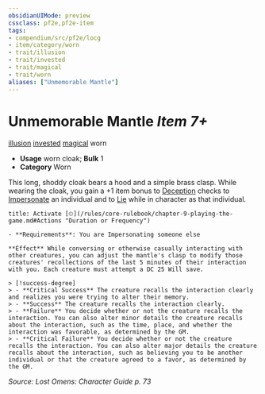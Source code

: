```yaml
---
obsidianUIMode: preview
cssclass: pf2e,pf2e-item
tags:
- compendium/src/pf2e/locg
- item/category/worn
- trait/illusion
- trait/invested
- trait/magical
- trait/worn
aliases: ["Unmemorable Mantle"]
---
```

# Unmemorable Mantle *Item 7+*  
[illusion](/rules/traits/illusion.md)  [invested](/rules/traits/invested.md)  [magical](/rules/traits/magical.md)  worn  

- **Usage** worn cloak; **Bulk** 1
- **Category** Worn

This long, shoddy cloak bears a hood and a simple brass clasp. While wearing the cloak, you gain a +1 item bonus to [Deception](/compendium/skills.md#Deception) checks to [Impersonate](/rules/actions/impersonate.md) an individual and to [Lie](/rules/actions/lie.md) while in character as that individual.

```ad-embed-ability
title: Activate [⏲](/rules/core-rulebook/chapter-9-playing-the-game.md#Actions "Duration or Frequency")

- **Requirements**: You are Impersonating someone else

**Effect** While conversing or otherwise casually interacting with other creatures, you can adjust the mantle's clasp to modify those creatures' recollections of the last 5 minutes of their interaction with you. Each creature must attempt a DC 25 Will save.

> [!success-degree] 
> - **Critical Success** The creature recalls the interaction clearly and realizes you were trying to alter their memory.
> - **Success** The creature recalls the interaction clearly.
> - **Failure** You decide whether or not the creature recalls the interaction. You can also alter minor details the creature recalls about the interaction, such as the time, place, and whether the interaction was favorable, as determined by the GM.
> - **Critical Failure** You decide whether or not the creature recalls the interaction. You can also alter major details the creature recalls about the interaction, such as believing you to be another individual or that the creature agreed to a favor, as determined by the GM.
```

*Source: Lost Omens: Character Guide p. 73*